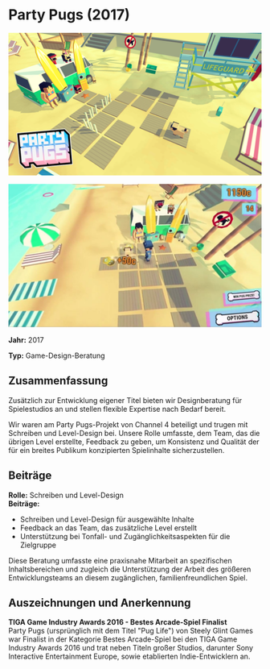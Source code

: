 # Party Pugs (2017)

![Party Pugs Spiel-Screenshot](2017_party_pugs_amazon_screenshot.png)

![Party Pugs-Gameplay](2017_party_pugs_pocketgamer_screenshot.jpg)

**Jahr:** 2017  

**Typ:** Game-Design-Beratung  

## Zusammenfassung

Zusätzlich zur Entwicklung eigener Titel bieten wir Designberatung für Spielestudios an und stellen flexible Expertise nach Bedarf bereit.

Wir waren am Party Pugs-Projekt von Channel 4 beteiligt und trugen mit Schreiben und Level-Design bei. Unsere Rolle umfasste, dem Team, das die übrigen Level erstellte, Feedback zu geben, um Konsistenz und Qualität der für ein breites Publikum konzipierten Spielinhalte sicherzustellen.

## Beiträge

**Rolle:** Schreiben und Level-Design  
**Beiträge:** 
- Schreiben und Level-Design für ausgewählte Inhalte
- Feedback an das Team, das zusätzliche Level erstellt
- Unterstützung bei Tonfall- und Zugänglichkeitsaspekten für die Zielgruppe

Diese Beratung umfasste eine praxisnahe Mitarbeit an spezifischen Inhaltsbereichen und zugleich die Unterstützung der Arbeit des größeren Entwicklungsteams an diesem zugänglichen, familienfreundlichen Spiel.

## Auszeichnungen und Anerkennung

**TIGA Game Industry Awards 2016 - Bestes Arcade-Spiel Finalist**  
Party Pugs (ursprünglich mit dem Titel "Pug Life") von Steely Glint Games war Finalist in der Kategorie Bestes Arcade-Spiel bei den TIGA Game Industry Awards 2016 und trat neben Titeln großer Studios, darunter Sony Interactive Entertainment Europe, sowie etablierten Indie-Entwicklern an.